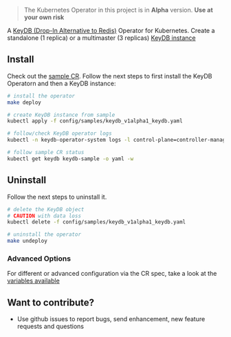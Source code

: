 > The Kubernetes Operator in this project is in **Alpha** version. **Use at your own risk**

A [KeyDB (Drop-In Alternative to Redis)](https://github.com/EQ-Alpha/KeyDB) Operator for Kubernetes. Create a standalone (1 replica) or a multimaster (3 replicas) [KeyDB instance](https://github.com/EQ-Alpha/KeyDB)

## Install
Check out the [sample CR](config/samples/keydb_v1alpha1_keydb.yaml). Follow the next steps to first install the KeyDB Operatorn and then a KeyDB instance:
```bash
# install the operator
make deploy

# create KeyDB instance from sample
kubectl apply -f config/samples/keydb_v1alpha1_keydb.yaml

# follow/check KeyDB operator logs
kubectl -n keydb-operator-system logs -l control-plane=controller-manager -c manager  -f

# follow sample CR status
kubectl get keydb keydb-sample -o yaml -w
```

## Uninstall
Follow the next steps to uninstall it.
```bash
# delete the KeyDB object
# CAUTION with data loss
kubectl delete -f config/samples/keydb_v1alpha1_keydb.yaml

# uninstall the operator
make undeploy
```

### Advanced Options
For different or advanced configuration via the CR spec, take a look at the [variables available](https://github.com/krestomatio/ansible-collection-k8s/blob/master/roles/v1alpha1/database/keydb/defaults/main/keydb.yml)

## Want to contribute?
* Use github issues to report bugs, send enhancement, new feature requests and questions
